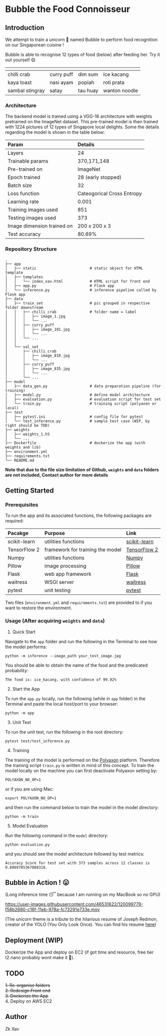 # Bubble the Food Connoisseur

## Introduction

We attempt to train a unicorn :unicorn:  named Bubble to perform food recognition on our Singaporean cuisine !            

Bubble is able to recognise 12 types of food (below) after feeding her. Try it out yourself :yum:               

| <!-- -->    | <!-- -->    |<!-- -->     | <!-- -->    |
|-------------|-------------|-------------|-------------|
| chilli crab | curry puff  | dim sum     | ice kacang  |
| kaya toast  | nasi ayam   | popiah      | roti prata  |
| sambal stingray | satay   | tau huay    | wanton noodle |             


### Architecture

The backend model is trained using a VGG-16 architecture with weights pretrained on the ImageNet dataset. 
This pre-trained model is then trained with 1224 pictures of 12 types of Singapore local delights.
Some the details regarding the model is shown in the table below:                        

| Param | Details |
| :----- | :------ | 
| Layers | 24 |
| Trainable params | 370,171,148 |
| Pre-trained on | ImageNet |
| Epoch trained | 28 (early stopped) |
| Batch size | 32 |
| Loss function | Cateogorical Cross Entropy |
| Learning rate | 0.001 |
| Training images used | 851 |
| Testing images used | 373 |
| Image dimension trained on | 200 x 200 x 3 |
| Test accuracy | 80.69% |                          

### Repository Structure

```
.
├── app
│   ├── static                        # static object for HTML template
│   ├── templates
│   │   └── index_xav.html            # HTML script for front end
│   ├── app.py                        # Flask app
│   └── inference.py                  # inference pipeline called by Flask app
├── data
│   ├── train_set                     # pic grouped in respective folder downstream
│   │   ├── chilli_crab               # folder name = label
│   │   │   ├── image_1.jpg
│   │   │   └── ...
│   │   ├── curry_puff
│   │   │   ├── image_101.jpg
│   │   │   └── ...
│   │   └── ...
│   │   
│   └── val_set   
│       ├── chilli_crab
│       │   ├── image_810.jpg
│       │   └── ...
│       ├── curry_puff
│       │   ├── image_835.jpg
│       │   └── ...
│       └── ...
├── model                             
│   ├── data_gen.py                   # data preparation pipeline (for training)
│   ├── model.py                      # define model architecture
│   ├── evaluation.py                 # evaluation script for test set
│   └── train.py                      # training script (polyaxon or local)
├── test
│   ├── pytest.ini                    # config file for pytest
│   └── test_inference.py             # sample test case (WIP, by right should be TDD)
├── weights
│   ├── weights_1.h5
│   └── ...
├── Dockerfile                        # dockerize the app (with weights and lib)
├── environment.yml
├── requirements.txt
└── README.md
```

**Note that due to the file size limitation of Github, `weights` and `data` folders are not included, Contact author for more details** 


## Getting Started

### Prerequisites

To run the app and its associated functions, the following packages are required:                

| Pacakge | Purpose | Link |
| :--- | :----| :--- |
| scikit-learn | utilities functions | [scikit-learn][1] |
| TensorFlow 2 | framework for training the model | [TensorFlow 2][2] |
| Numpy | utilities functions | [Numpy][3] |
| Pillow | image processing | [Pillow][4]|
| Flask | web app framework | [Flask][5] |
| waitress |  WSGI server | [waitress][6] |
| pytest | unit testing | [pytest][7] |                

Two files (`environment.yml` and `requirements.txt`) are provided to if you want to restore the environment.

### Usage (After acquiring `weights` and `data`)               

1. Quick Start             

Navigate to the `app` folder and run the following in the Terminal to see how the model performs:

```
python -m inference --image_path your_test_image.jpg
```
You should be able to obtain the name of the food and the predicated probability:             
```
The food is: ice_kacang, with confidence of 99.92%
```

2. Start the App         

To run the ``app.py`` locally, run the following (while in `app` folder) in the Terminal and paste the local host/port to your browser:

```
python -m app
```

3. Unit Test            

To run the unit test, run the following in the root directory:           
```
pytest test/test_inference.py 
```

4. Training                

The training of the model is performed on the [Polyaxon][7] platform. Therefore the training script `train.py` is written in mind of this concept. To train the model locally on the machine you can first deactivate Polyaxon setting by:             

```
POLYAXON_NO_OP=1
```
or if you are using Mac:             
```
export POLYAXON_NO_OP=1
```
and then run the command below to train the model in the model directory:         
```
python -m train
```

5. Model Evaluation

Run the following command in the `model` directory:               
```
python evaluation.py
```
and you should see the model architecture followed by test metrics:           
```
Accuracy Score for test set with 373 samples across 12 classes is 0.8069705367088318.
```

## Bubble in Action ! :stuck_out_tongue:              

(Long inference time :sleeping:  because I am running on my MacBook so no GPU)

https://user-images.githubusercontent.com/46531622/120099779-f58b2680-c16f-11eb-978a-fc73291e733e.mov           

(The unicorn theme is a tribute to the hilarious resume of Joseph Redmon, creator of the YOLO (You Only Look Once). You can find his resume [here][9])


## Deployment (WIP)        

Dockerize the App and deploy on EC2 (if got time and resource, free tier t2.nano probably wont make it :money_mouth_face:).



## TODO         
~~1. Re-organise folders~~                  
~~2. Redesign Front end~~                 
~~3. Dockerize the App~~                
4. Deploy on AWS EC2            

## Author

Zk Xav

[1]: https://scikit-learn.org/stable/install.html
[2]: https://www.tensorflow.org/install
[3]: https://numpy.org/install/
[4]: https://pypi.org/project/Pillow/2.2.1/
[5]: https://pypi.org/project/Flask/
[6]: https://pypi.org/project/waitress/
[7]: https://pypi.org/project/pytest/
[8]: https://polyaxon.com/
[9]: https://pjreddie.com/static/Redmon%20Resume.pdf
